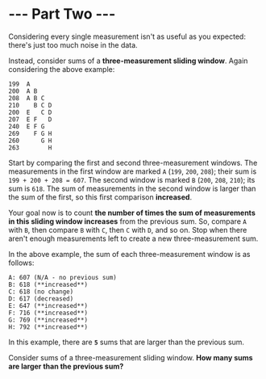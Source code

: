 # --- Part Two ---

Considering every single measurement isn't as useful as you expected: there's just too much noise in the data.

Instead, consider sums of a **three-measurement sliding window**.  Again considering the above example:
```
199  A      
200  A B    
208  A B C  
210    B C D
200  E   C D
207  E F   D
240  E F G  
269    F G H
260      G H
263        H
```

Start by comparing the first and second three-measurement windows. The measurements in the first window are marked `A` (`199`, `200`, `208`); their sum is `199 + 200 + 208 = 607`. The second window is marked `B` (`200`, `208`, `210`); its sum is `618`. The sum of measurements in the second window is larger than the sum of the first, so this first comparison **increased**.

Your goal now is to count **the number of times the sum of measurements in this sliding window increases** from the previous sum. So, compare `A` with `B`, then compare `B` with `C`, then `C` with `D`, and so on. Stop when there aren't enough measurements left to create a new three-measurement sum.

In the above example, the sum of each three-measurement window is as follows:
```
A: 607 (N/A - no previous sum)
B: 618 (**increased**)
C: 618 (no change)
D: 617 (decreased)
E: 647 (**increased**)
F: 716 (**increased**)
G: 769 (**increased**)
H: 792 (**increased**)
```

In this example, there are **`5`** sums that are larger than the previous sum.

Consider sums of a three-measurement sliding window. **How many sums are larger than the previous sum?**